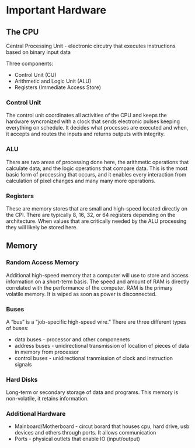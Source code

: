 # Important Hardware

## The CPU

Central Processing Unit - electronic circutry that executes instructions based on binary input data

Three components:

- Control Unit (CU)
- Arithmetic and Logic Unit (ALU)
- Registers (Immediate Access Store)

### Control Unit

The control unit coordinates all activities of the CPU and keeps the hardware syncronized with a clock that sends electronic pulses keeping everything on schedule. It decides what processes are executed and when, it accepts and routes the inputs and returns outputs with integrity.

### ALU

There are two areas of processing done here, the arithmetic operations that calculate data, and the logic operations that compare data. This is the most basic form of processing that occurs, and it enables every interaction from calculation of pixel changes and many many more operations.

### Registers

These are memory stores that are small and high-speed located directly on the CPI. There are typically 8, 16, 32, or 64 registers depending on the architecture. When values that are critically needed by the ALU processing they will likely be stored here.

## Memory

### Random Access Memory

Additional high-speed memory that a computer will use to store and access information on a short-term basis. The speed and amount of RAM is directly correlated with the performance of the computer. RAM is the primary volatile memory. It is wiped as soon as power is disconnected.

### Buses

A “bus” is a “job-specific high-speed wire.” There are three different types of buses:

- data buses - processor and other componenets
- address buses - unidirectional transmission of location of pieces of data in memory from processor
- control buses - unidirectional tranmission of clock and instruction signals

### Hard Disks

Long-term or secondary storage of data and programs. This memory is non-volatile, it retains information.

### Additional Hardware

- Mainboard/Motherboard - circut borard that houses cpu, hard drive, usb devices and others through ports. It allows communication
- Ports - physical outlets that enable IO (input/output)

